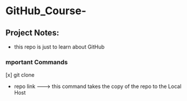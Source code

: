 # GitHub_Course-

## Project Notes:
- this repo is just to learn about GitHub

### mportant Commands
[x] git clone 
   - repo link ---> this command takes the copy of the repo to the Local Host 
